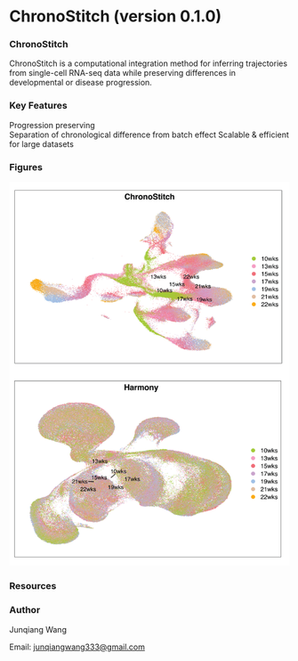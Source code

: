 # ChronoStitch (version 0.1.0)


### ChronoStitch

ChronoStitch is a computational integration method for inferring trajectories from single-cell RNA-seq data while preserving differences in developmental or disease progression.

### Key Features
Progression preserving  
Separation of chronological difference from batch effect
Scalable & efficient for large datasets  


### Figures
![](https://github.com/JunqiangWang/ChronoStitch/blob/main/Figures/ChronoStitch.png)  

### Resources 


### Author 

Junqiang Wang

Email: junqiangwang333@gmail.com



